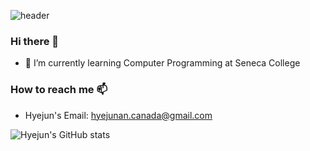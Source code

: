 ![header](https://capsule-render.vercel.app/api?type=waving&color=auto&height=300&section=header&text=Hyejun%20An&fontSize=90)

### Hi there 👋
* 🌱 I’m currently learning Computer Programming at Seneca College

### How to reach me 📫
* Hyejun's Email: hyejunan.canada@gmail.com


![Hyejun's GitHub stats](https://github-readme-stats.vercel.app/api?username=hyejunan&&show_icons=true&theme=default)

<!--
**hyejunan/hyejunan** is a ✨ _special_ ✨ repository because its `README.md` (this file) appears on your GitHub profile.

Here are some ideas to get you started:

- 🔭 I’m currently working on ...
- 🌱 I’m currently learning ...
- 👯 I’m looking to collaborate on ...
- 🤔 I’m looking for help with ...
- 💬 Ask me about ...
- 📫 How to reach me: ...
- 😄 Pronouns: ...
- ⚡ Fun fact: ...
-->
